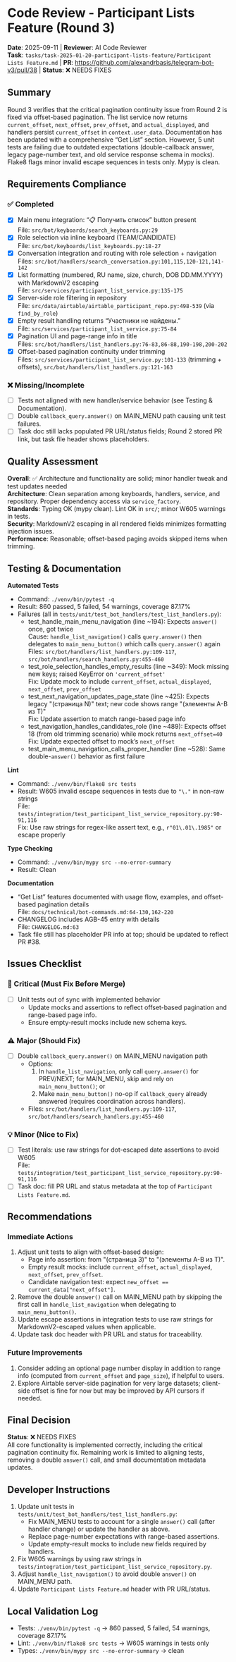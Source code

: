 # Code Review - Participant Lists Feature (Round 3)

**Date**: 2025-09-11 | **Reviewer**: AI Code Reviewer  
**Task**: `tasks/task-2025-01-20-participant-lists-feature/Participant Lists Feature.md` | **PR**: https://github.com/alexandrbasis/telegram-bot-v3/pull/38 | **Status**: ❌ NEEDS FIXES

## Summary
Round 3 verifies that the critical pagination continuity issue from Round 2 is fixed via offset-based pagination. The list service now returns `current_offset`, `next_offset`, `prev_offset`, and `actual_displayed`, and handlers persist `current_offset` in `context.user_data`. Documentation has been updated with a comprehensive “Get List” section. However, 5 unit tests are failing due to outdated expectations (double-callback answer, legacy page-number text, and old service response schema in mocks). Flake8 flags minor invalid escape sequences in tests only. Mypy is clean.

## Requirements Compliance
### ✅ Completed
- [x] Main menu integration: “📋 Получить список” button present  
  File: `src/bot/keyboards/search_keyboards.py:29`
- [x] Role selection via inline keyboard (TEAM/CANDIDATE)  
  File: `src/bot/keyboards/list_keyboards.py:18-27`
- [x] Conversation integration and routing with role selection + navigation  
  Files: `src/bot/handlers/search_conversation.py:101,115,120-121,141-142`
- [x] List formatting (numbered, RU name, size, church, DOB DD.MM.YYYY) with MarkdownV2 escaping  
  File: `src/services/participant_list_service.py:135-175`
- [x] Server-side role filtering in repository  
  File: `src/data/airtable/airtable_participant_repo.py:498-539` (via `find_by_role`)
- [x] Empty result handling returns “Участники не найдены.”  
  File: `src/services/participant_list_service.py:75-84`
- [x] Pagination UI and page-range info in title  
  Files: `src/bot/handlers/list_handlers.py:76-83,86-88,190-198,200-202`
- [x] Offset-based pagination continuity under trimming  
  Files: `src/services/participant_list_service.py:101-133` (trimming + offsets), `src/bot/handlers/list_handlers.py:121-163`

### ❌ Missing/Incomplete
- [ ] Tests not aligned with new handler/service behavior (see Testing & Documentation).
- [ ] Double `callback_query.answer()` on MAIN_MENU path causing unit test failures.
- [ ] Task doc still lacks populated PR URL/status fields; Round 2 stored PR link, but task file header shows placeholders.

## Quality Assessment
**Overall**: ✅ Architecture and functionality are solid; minor handler tweak and test updates needed  
**Architecture**: Clean separation among keyboards, handlers, service, and repository. Proper dependency access via `service_factory`.  
**Standards**: Typing OK (mypy clean). Lint OK in `src/`; minor W605 warnings in tests.  
**Security**: MarkdownV2 escaping in all rendered fields minimizes formatting injection issues.  
**Performance**: Reasonable; offset-based paging avoids skipped items when trimming.

## Testing & Documentation
**Automated Tests**
- Command: `./venv/bin/pytest -q`
- Result: 860 passed, 5 failed, 54 warnings, coverage 87.17%
- Failures (all in `tests/unit/test_bot_handlers/test_list_handlers.py`):
  - test_handle_main_menu_navigation (line ~194): Expects `answer()` once, got twice  
    Cause: `handle_list_navigation()` calls `query.answer()` then delegates to `main_menu_button()` which calls `query.answer()` again  
    Files: `src/bot/handlers/list_handlers.py:109-117`, `src/bot/handlers/search_handlers.py:455-460`
  - test_role_selection_handles_empty_results (line ~349): Mock missing new keys; raised KeyError on `'current_offset'`  
    Fix: Update mock to include `current_offset`, `actual_displayed`, `next_offset`, `prev_offset`
  - test_next_navigation_updates_page_state (line ~425): Expects legacy "(страница N)" text; new code shows range "(элементы A-B из T)"  
    Fix: Update assertion to match range-based page info
  - test_navigation_handles_candidates_role (line ~489): Expects offset 18 (from old trimming scenario) while mock returns `next_offset=40`  
    Fix: Update expected offset to mock’s `next_offset`
  - test_main_menu_navigation_calls_proper_handler (line ~528): Same double-`answer()` behavior as first failure

**Lint**
- Command: `./venv/bin/flake8 src tests`
- Result: W605 invalid escape sequences in tests due to `"\."` in non-raw strings  
  File: `tests/integration/test_participant_list_service_repository.py:90-91,116`  
  Fix: Use raw strings for regex-like assert text, e.g., `r"01\.01\.1985"` or escape properly

**Type Checking**
- Command: `./venv/bin/mypy src --no-error-summary`
- Result: Clean

**Documentation**
- “Get List” features documented with usage flow, examples, and offset-based pagination details  
  File: `docs/technical/bot-commands.md:64-130,162-220`
- CHANGELOG includes AGB-45 entry with details  
  File: `CHANGELOG.md:63`
- Task file still has placeholder PR info at top; should be updated to reflect PR #38.

## Issues Checklist

### 🚨 Critical (Must Fix Before Merge)
- [ ] Unit tests out of sync with implemented behavior  
  - Update mocks and assertions to reflect offset-based pagination and range-based page info.  
  - Ensure empty-result mocks include new schema keys.

### ⚠️ Major (Should Fix)
- [ ] Double `callback_query.answer()` on MAIN_MENU navigation path  
  - Options:  
    1) In `handle_list_navigation`, only call `query.answer()` for PREV/NEXT; for MAIN_MENU, skip and rely on `main_menu_button()`; or  
    2) Make `main_menu_button()` no-op if `callback_query` already answered (requires coordination across handlers).  
  - Files: `src/bot/handlers/list_handlers.py:109-117`, `src/bot/handlers/search_handlers.py:455-460`

### 💡 Minor (Nice to Fix)
- [ ] Test literals: use raw strings for dot-escaped date assertions to avoid W605  
  File: `tests/integration/test_participant_list_service_repository.py:90-91,116`
- [ ] Task doc: fill PR URL and status metadata at the top of `Participant Lists Feature.md`.

## Recommendations
### Immediate Actions
1. Adjust unit tests to align with offset-based design:  
   - Page info assertion: from "(страница 3)" to "(элементы A-B из T)".  
   - Empty result mocks: include `current_offset`, `actual_displayed`, `next_offset`, `prev_offset`.  
   - Candidate navigation test: expect `new_offset == current_data["next_offset"]`.
2. Remove the double `answer()` call on MAIN_MENU path by skipping the first call in `handle_list_navigation` when delegating to `main_menu_button()`.
3. Update escape assertions in integration tests to use raw strings for MarkdownV2-escaped values when applicable.
4. Update task doc header with PR URL and status for traceability.

### Future Improvements
1. Consider adding an optional page number display in addition to range info (computed from `current_offset` and `page_size`), if helpful to users.
2. Explore Airtable server-side pagination for very large datasets; client-side offset is fine for now but may be improved by API cursors if needed.

## Final Decision
**Status**: ❌ NEEDS FIXES  
All core functionality is implemented correctly, including the critical pagination continuity fix. Remaining work is limited to aligning tests, removing a double `answer()` call, and small documentation metadata updates.

## Developer Instructions
1. Update unit tests in `tests/unit/test_bot_handlers/test_list_handlers.py`:
   - Fix MAIN_MENU tests to account for a single `answer()` call (after handler change) or update the handler as above.
   - Replace page-number expectations with range-based assertions.
   - Update empty-result mocks to include new fields required by handlers.
2. Fix W605 warnings by using raw strings in `tests/integration/test_participant_list_service_repository.py`.
3. Adjust `handle_list_navigation()` to avoid double `answer()` on MAIN_MENU path.
4. Update `Participant Lists Feature.md` header with PR URL/status.

## Local Validation Log
- Tests: `./venv/bin/pytest -q` → 860 passed, 5 failed, 54 warnings, coverage 87.17%
- Lint: `./venv/bin/flake8 src tests` → W605 warnings in tests only
- Types: `./venv/bin/mypy src --no-error-summary` → clean

